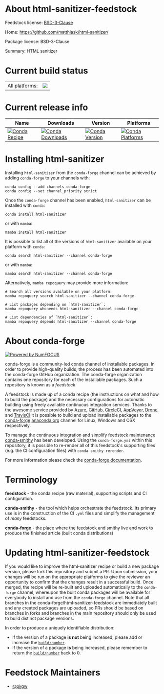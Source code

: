 About html-sanitizer-feedstock
==============================

Feedstock license: [BSD-3-Clause](https://github.com/conda-forge/html-sanitizer-feedstock/blob/main/LICENSE.txt)

Home: https://github.com/matthiask/html-sanitizer/

Package license: BSD-3-Clause

Summary: HTML sanitizer

Current build status
====================


<table><tr><td>All platforms:</td>
    <td>
      <a href="https://dev.azure.com/conda-forge/feedstock-builds/_build/latest?definitionId=19954&branchName=main">
        <img src="https://dev.azure.com/conda-forge/feedstock-builds/_apis/build/status/html-sanitizer-feedstock?branchName=main">
      </a>
    </td>
  </tr>
</table>

Current release info
====================

| Name | Downloads | Version | Platforms |
| --- | --- | --- | --- |
| [![Conda Recipe](https://img.shields.io/badge/recipe-html--sanitizer-green.svg)](https://anaconda.org/conda-forge/html-sanitizer) | [![Conda Downloads](https://img.shields.io/conda/dn/conda-forge/html-sanitizer.svg)](https://anaconda.org/conda-forge/html-sanitizer) | [![Conda Version](https://img.shields.io/conda/vn/conda-forge/html-sanitizer.svg)](https://anaconda.org/conda-forge/html-sanitizer) | [![Conda Platforms](https://img.shields.io/conda/pn/conda-forge/html-sanitizer.svg)](https://anaconda.org/conda-forge/html-sanitizer) |

Installing html-sanitizer
=========================

Installing `html-sanitizer` from the `conda-forge` channel can be achieved by adding `conda-forge` to your channels with:

```
conda config --add channels conda-forge
conda config --set channel_priority strict
```

Once the `conda-forge` channel has been enabled, `html-sanitizer` can be installed with `conda`:

```
conda install html-sanitizer
```

or with `mamba`:

```
mamba install html-sanitizer
```

It is possible to list all of the versions of `html-sanitizer` available on your platform with `conda`:

```
conda search html-sanitizer --channel conda-forge
```

or with `mamba`:

```
mamba search html-sanitizer --channel conda-forge
```

Alternatively, `mamba repoquery` may provide more information:

```
# Search all versions available on your platform:
mamba repoquery search html-sanitizer --channel conda-forge

# List packages depending on `html-sanitizer`:
mamba repoquery whoneeds html-sanitizer --channel conda-forge

# List dependencies of `html-sanitizer`:
mamba repoquery depends html-sanitizer --channel conda-forge
```


About conda-forge
=================

[![Powered by
NumFOCUS](https://img.shields.io/badge/powered%20by-NumFOCUS-orange.svg?style=flat&colorA=E1523D&colorB=007D8A)](https://numfocus.org)

conda-forge is a community-led conda channel of installable packages.
In order to provide high-quality builds, the process has been automated into the
conda-forge GitHub organization. The conda-forge organization contains one repository
for each of the installable packages. Such a repository is known as a *feedstock*.

A feedstock is made up of a conda recipe (the instructions on what and how to build
the package) and the necessary configurations for automatic building using freely
available continuous integration services. Thanks to the awesome service provided by
[Azure](https://azure.microsoft.com/en-us/services/devops/), [GitHub](https://github.com/),
[CircleCI](https://circleci.com/), [AppVeyor](https://www.appveyor.com/),
[Drone](https://cloud.drone.io/welcome), and [TravisCI](https://travis-ci.com/)
it is possible to build and upload installable packages to the
[conda-forge](https://anaconda.org/conda-forge) [anaconda.org](https://anaconda.org/)
channel for Linux, Windows and OSX respectively.

To manage the continuous integration and simplify feedstock maintenance
[conda-smithy](https://github.com/conda-forge/conda-smithy) has been developed.
Using the ``conda-forge.yml`` within this repository, it is possible to re-render all of
this feedstock's supporting files (e.g. the CI configuration files) with ``conda smithy rerender``.

For more information please check the [conda-forge documentation](https://conda-forge.org/docs/).

Terminology
===========

**feedstock** - the conda recipe (raw material), supporting scripts and CI configuration.

**conda-smithy** - the tool which helps orchestrate the feedstock.
                   Its primary use is in the construction of the CI ``.yml`` files
                   and simplify the management of *many* feedstocks.

**conda-forge** - the place where the feedstock and smithy live and work to
                  produce the finished article (built conda distributions)


Updating html-sanitizer-feedstock
=================================

If you would like to improve the html-sanitizer recipe or build a new
package version, please fork this repository and submit a PR. Upon submission,
your changes will be run on the appropriate platforms to give the reviewer an
opportunity to confirm that the changes result in a successful build. Once
merged, the recipe will be re-built and uploaded automatically to the
`conda-forge` channel, whereupon the built conda packages will be available for
everybody to install and use from the `conda-forge` channel.
Note that all branches in the conda-forge/html-sanitizer-feedstock are
immediately built and any created packages are uploaded, so PRs should be based
on branches in forks and branches in the main repository should only be used to
build distinct package versions.

In order to produce a uniquely identifiable distribution:
 * If the version of a package **is not** being increased, please add or increase
   the [``build/number``](https://docs.conda.io/projects/conda-build/en/latest/resources/define-metadata.html#build-number-and-string).
 * If the version of a package **is** being increased, please remember to return
   the [``build/number``](https://docs.conda.io/projects/conda-build/en/latest/resources/define-metadata.html#build-number-and-string)
   back to 0.

Feedstock Maintainers
=====================

* [@pkgw](https://github.com/pkgw/)

